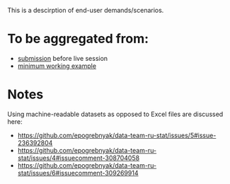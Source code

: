 This is a descirption of end-user demands/scenarios.

# To be aggregated from:

- [submission](https://github.com/epogrebnyak/data-team-ru-stat/issues/6#issuecomment-309264506) before live session
- [minimum working example](https://github.com/epogrebnyak/data-team-ru-stat/issues/8#issuecomment-309585993)

# Notes
Using machine-readable datasets as opposed to Excel files are discussed here:
- <https://github.com/epogrebnyak/data-team-ru-stat/issues/5#issue-236392804>
- <https://github.com/epogrebnyak/data-team-ru-stat/issues/4#issuecomment-308704058>
- <https://github.com/epogrebnyak/data-team-ru-stat/issues/6#issuecomment-309269914>

